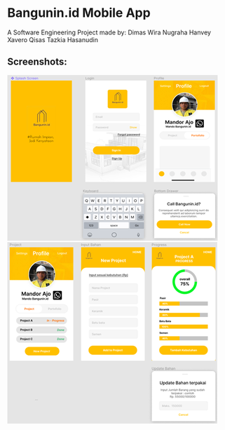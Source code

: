 # Bangunin.id Mobile App

A Software Engineering Project made by:
Dimas Wira Nugraha
Hanvey Xavero
Qisas Tazkia Hasanudin

## Screenshots:

![](/assets/screenshots/ss1.png) 
![](/assets/screenshots/ss2.png)
